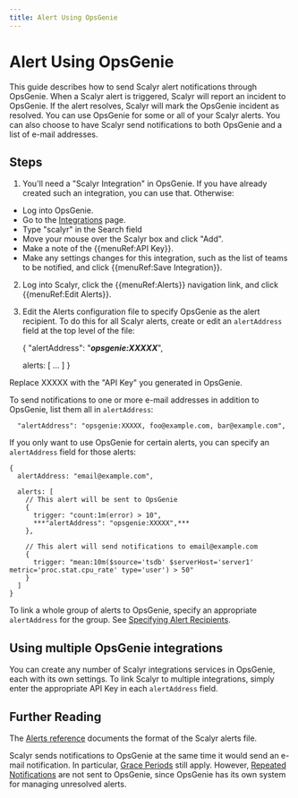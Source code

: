 ```yaml
---
title: Alert Using OpsGenie
---
```


# Alert Using OpsGenie

This guide describes how to send Scalyr alert notifications through OpsGenie. When a Scalyr alert is triggered,
Scalyr will report an incident to OpsGenie. If the alert resolves, Scalyr will mark the OpsGenie incident as resolved.
You can use OpsGenie for some or all of your Scalyr alerts. You can also choose to have Scalyr send notifications to
both OpsGenie and a list of e-mail addresses.


## Steps

1. You'll need a "Scalyr Integration" in OpsGenie. If you have already created such an integration, you can use that.
Otherwise:

- Log into OpsGenie.
- Go to the [Integrations](https://www.opsgenie.com/integration) page.
- Type "scalyr" in the Search field
- Move your mouse over the Scalyr box and click "Add".
- Make a note of the {{menuRef:API Key}}.
- Make any settings changes for this integration, such as the list of teams to be notified, and click
  {{menuRef:Save Integration}}.

2. Log into Scalyr, click the {{menuRef:Alerts}} navigation link, and click {{menuRef:Edit Alerts}}.

3. Edit the Alerts configuration file to specify OpsGenie as the alert recipient. To do this for all Scalyr alerts,
create or edit an ``alertAddress`` field at the top level of the file:

    {
      "alertAddress": "***opsgenie:XXXXX***",

      alerts: [
        ...
      ]
    }

Replace XXXXX with the "API Key" you generated in OpsGenie.

To send notifications to one or more e-mail addresses in addition to OpsGenie, list them all in ``alertAddress``:

      "alertAddress": "opsgenie:XXXXX, foo@example.com, bar@example.com",

If you only want to use OpsGenie for certain alerts, you can specify an ``alertAddress`` field for those alerts:

    {
      alertAddress: "email@example.com",

      alerts: [
        // This alert will be sent to OpsGenie
        {
          trigger: "count:1m(error) > 10",
          ***"alertAddress": "opsgenie:XXXXX",***
        },

        // This alert will send notifications to email@example.com
        {
          trigger: "mean:10m($source='tsdb' $serverHost='server1' metric='proc.stat.cpu_rate' type='user') > 50"
        }
      ]
    }

To link a whole group of alerts to OpsGenie, specify an appropriate ``alertAddress`` for the group. See
[Specifying Alert Recipients](/help/alerts#recipients).


## Using multiple OpsGenie integrations

You can create any number of Scalyr integrations services in OpsGenie, each with its own settings. To link Scalyr
to multiple integrations, simply enter the appropriate API Key in each ``alertAddress`` field.


## Further Reading

The [Alerts reference](/help/alerts) documents the format of the Scalyr alerts file.

Scalyr sends notifications to OpsGenie at the same time it would send an e-mail notification. In particular,
[Grace Periods](/help/alerts#gracePeriod) still apply. However, 
[Repeated Notifications](/help/alerts#renotification) are not sent to OpsGenie, since 
OpsGenie has its own system for managing unresolved alerts.
